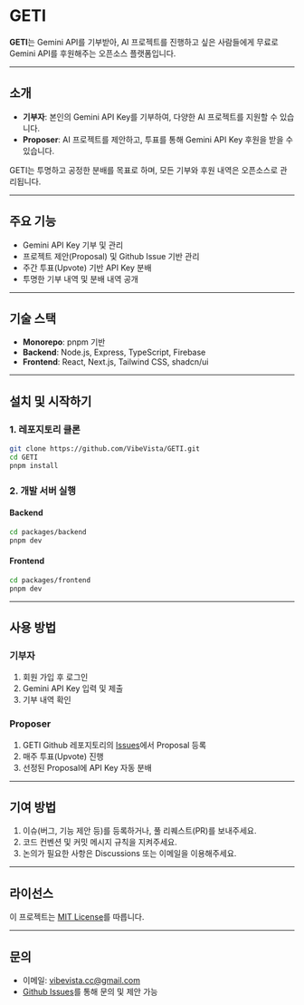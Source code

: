 # GETI

**GETI**는 Gemini API를 기부받아, AI 프로젝트를 진행하고 싶은 사람들에게 무료로 Gemini API를 후원해주는 오픈소스 플랫폼입니다.

---

## 소개

- **기부자**: 본인의 Gemini API Key를 기부하여, 다양한 AI 프로젝트를 지원할 수 있습니다.
- **Proposer**: AI 프로젝트를 제안하고, 투표를 통해 Gemini API Key 후원을 받을 수 있습니다.

GETI는 투명하고 공정한 분배를 목표로 하며, 모든 기부와 후원 내역은 오픈소스로 관리됩니다.

---

## 주요 기능

- Gemini API Key 기부 및 관리
- 프로젝트 제안(Proposal) 및 Github Issue 기반 관리
- 주간 투표(Upvote) 기반 API Key 분배
- 투명한 기부 내역 및 분배 내역 공개

---

## 기술 스택

- **Monorepo**: pnpm 기반
- **Backend**: Node.js, Express, TypeScript, Firebase
- **Frontend**: React, Next.js, Tailwind CSS, shadcn/ui

---

## 설치 및 시작하기

### 1. 레포지토리 클론

```bash
git clone https://github.com/VibeVista/GETI.git
cd GETI
pnpm install
```

### 2. 개발 서버 실행

#### Backend

```bash
cd packages/backend
pnpm dev
```

#### Frontend

```bash
cd packages/frontend
pnpm dev
```

---

## 사용 방법

### 기부자

1. 회원 가입 후 로그인
2. Gemini API Key 입력 및 제출
3. 기부 내역 확인

### Proposer

1. GETI Github 레포지토리의 [Issues](https://github.com/VibeVista/GETI/issues)에서 Proposal 등록
2. 매주 투표(Upvote) 진행
3. 선정된 Proposal에 API Key 자동 분배

---

## 기여 방법

1. 이슈(버그, 기능 제안 등)를 등록하거나, 풀 리퀘스트(PR)를 보내주세요.
2. 코드 컨벤션 및 커밋 메시지 규칙을 지켜주세요.
3. 논의가 필요한 사항은 Discussions 또는 이메일을 이용해주세요.

---

## 라이선스

이 프로젝트는 [MIT License](./LICENSE)를 따릅니다.

---

## 문의

- 이메일: vibevista.cc@gmail.com
- [Github Issues](https://github.com/VibeVista/GETI/issues)를 통해 문의 및 제안 가능 